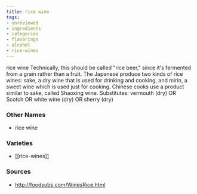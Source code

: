 ```yaml
---
title: rice wine
tags:
- unreviewed
- ingredients
- categories
- flavorings
- alcohol
- rice-wines
---
```

rice wine Technically, this should be called "rice beer," since it's fermented from a grain rather than a fruit. The Japanese produce two kinds of rice wines: sake, a dry wine that is used for drinking and cooking, and mirin, a sweet wine which is used just for cooking. Chinese cooks use a product similar to sake, called Shaoxing wine. Substitutes: vermouth (dry) OR Scotch OR white wine (dry) OR sherry (dry)

### Other Names

* rice wine

### Varieties

* [[rice-wines]]

### Sources
* http://foodsubs.com/WinesRice.html
